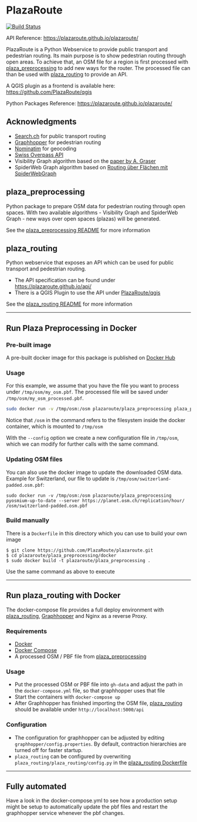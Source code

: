 # PlazaRoute

[![Build Status](https://circleci.com/gh/PlazaRoute/plazaroute.png)](https://circleci.com/gh/PlazaRoute/plazaroute)

API Reference: <https://plazaroute.github.io/plazaroute/>

PlazaRoute is a Python Webservice to provide public transport and pedestrian routing. Its main purpose is to show pedestrian routing through open areas. To achieve that, an OSM file for a region is first processed with [plaza_preprocessing](https://github.com/PlazaRoute/plazaroute/tree/master/plaza_preprocessing) to add new ways for the router. The processed file can than be used with [plaza_routing](https://github.com/PlazaRoute/plazaroute/tree/master/plaza_routing) to provide an API.

A QGIS plugin as a frontend is available here: <https://github.com/PlazaRoute/qgis>


Python Packages Reference: <https://plazaroute.github.io/plazaroute/>

## Acknowledgments

* [Search.ch](https://www.search.ch/) for public transport routing
* [Graphhopper](https://github.com/graphhopper/graphhopper) for pedestrian routing
* [Nominatim](https://nominatim.openstreetmap.org/) for geocoding
* [Swiss Overpass API](http://overpass.osm.ch/)
* Visibility Graph algorithm based on the [paper by A. Graser](https://www.researchgate.net/publication/305272744_Integrating_Open_Spaces_into_OpenStreetMap_Routing_Graphs_for_Realistic_Crossing_Behaviour_in_Pedestrian_Navigation)
* SpiderWeb Graph algorithm based on [Routing über Flächen mit SpiderWebGraph](https://gispoint.de/gisopen-paper/1613-routing-ueber-flaechen-mit-spiderwebgraph.html)

## plaza_preprocessing

Python package to prepare OSM data for pedestrian routing through open spaces. With two available algorithms - Visibility Graph and SpiderWeb Graph - new ways over open spaces (plazas) will be generated.

See the [plaza_preprocessing README](https://github.com/PlazaRoute/plazaroute/tree/master/plaza_preprocessing) for more information

## plaza_routing

Python webservice that exposes an API which can be used for public transport and pedestrian routing.

* The API specification can be found under <https://plazaroute.github.io/api/>
* There is a QGIS Plugin to use the API under [PlazaRoute/qgis](https://github.com/PlazaRoute/qgis)

See the [plaza_routing README](https://github.com/PlazaRoute/plazaroute/tree/master/plaza_routing) for more information


---



## Run Plaza Preprocessing in Docker

### Pre-built image

A pre-built docker image for this package is published on [Docker Hub](https://hub.docker.com/r/plazaroute/plaza_preprocessing)

### Usage
For this example, we assume that you have the file you want to process under `/tmp/osm/my_osm.pbf`. The processed file will be saved under `/tmp/osm/my_osm_processed.pbf`.

``` bash
sudo docker run -v /tmp/osm:/osm plazaroute/plaza_preprocessing plaza_preprocessing /osm/my_osm.pbf /osm/my_osm_processed.pbf --config /osm/preprocessing_config.yml
```

Notice that `/osm` in the command refers to the filesystem inside the docker container, which is mounted to `/tmp/osm`

With the `--config` option we create a new configuration file in `/tmp/osm`, which we can modify for further calls with the same command.

### Updating OSM files

You can also use the docker image to update the downloaded OSM data. Example for Switzerland, our file to update is `/tmp/osm/switzerland-padded.osm.pbf`:

```
sudo docker run -v /tmp/osm:/osm plazaroute/plaza_preprocessing pyosmium-up-to-date --server https://planet.osm.ch/replication/hour/ /osm/switzerland-padded.osm.pbf
```

### Build manually

There is a `Dockerfile` in this directory which you can use to build your own image

```
$ git clone https://github.com/PlazaRoute/plazaroute.git
$ cd plazaroute/plaza_preprocessing/docker
$ sudo docker build -t plazaroute/plaza_preprocessing .
```

Use the same command as above to execute

---

## Run plaza_routing with Docker

The docker-compose file provides a full deploy environment with [plaza_routing](https://github.com/PlazaRoute/plazaroute/tree/master/plaza_routing), [Graphhopper](https://github.com/graphhopper/graphhopper) and Nginx as a reverse Proxy.

### Requirements
* [Docker](https://www.docker.com/)
* [Docker Compose](https://docs.docker.com/compose/)
* A processed OSM / PBF file from [plaza_preprocessing](https://github.com/PlazaRoute/plazaroute/tree/master/plaza_preprocessing)

### Usage
* Put the processed OSM or PBF file into `gh-data` and adjust the path in the `docker-compose.yml` file, so that graphhopper uses that file
* Start the containers with `docker-compose up`
* After Graphhopper has finished importing the OSM file, [plaza_routing](https://github.com/PlazaRoute/plazaroute/tree/master/plaza_routing) should be available under `http://localhost:5000/api`

### Configuration
* The configuration for graphhopper can be adjusted by editing `graphhopper/config.properties`. By default, contraction hierarchies are turned off for faster startup.
* `plaza_routing` can be configured by overwriting `plaza_routing/plaza_routing/config.py` in the [plaza_routing Dockerfile](https://github.com/PlazaRoute/plazaroute/blob/master/Dockerfile.routing)

---

## Fully automated

Have a look in the docker-compose.yml to see how a production setup might
be setup to automatically update the pbf files and restart the graphhopper service
whenever the pbf changes.
